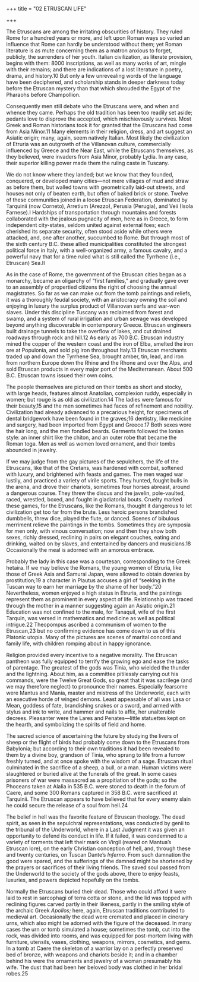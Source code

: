 +++
title = "02 ETRUSCAN LIFE"

+++

The Etruscans are among the irritating obscurities of history. They ruled Rome for a hundred years or more, and left upon Roman ways so varied an influence that Rome can hardly be understood without them; yet Roman literature is as mute concerning them as a matron anxious to forget, publicly, the surrenders of her youth. Italian civilization, as literate provision, begins with them: 8000 inscriptions, as well as many works of art, mingle with their remains; and there are indications of a lost literature in poetry, drama, and history.10 But only a few unrevealing words of the language have been deciphered, and scholarship stands in deeper darkness today before the Etruscan mystery than that which shrouded the Egypt of the Pharaohs before Champollion.

Consequently men still debate who the Etruscans were, and when and whence they came. Perhaps the old tradition has been too readily set aside; pedants love to disprove the accepted, which mischievously survives. Most Greek and Roman historians took it for granted that the Etruscans had come from Asia Minor.11 Many elements in their religion, dress, and art suggest an Asiatic origin; many, again, seem natively Italian. Most likely the civilization of Etruria was an outgrowth of the Villanovan culture, commercially influenced by Greece and the Near East, while the Etruscans themselves, as they believed, were invaders from Asia Minor, probably Lydia. In any case, their superior killing power made them the ruling caste in Tuscany.

We do not know where they landed; but we know that they founded, conquered, or developed many cities—not mere villages of mud and straw as before them, but walled towns with geometrically laid-out streets, and houses not only of beaten earth, but often of baked brick or stone. Twelve of these communities joined in a loose Etruscan Federation, dominated by Tarquinii \(now Corneto\), Arretium \(Arezzo\), Perusia \(Perugia\), and Veii \(Isola Farnese\).I Hardships of transportation through mountains and forests collaborated with the jealous pugnacity of men, here as in Greece, to form independent city-states, seldom united against external foes; each cherished its separate security, often stood aside while others were attacked, and, one after another, succumbed to Rome. But through most of the sixth century B.C. these allied municipalities constituted the strongest political force in Italy, with a well-organized army, a famous cavalry, and a powerful navy that for a time ruled what is still called the Tyrrhene \(i.e., Etruscan\) Sea.II

As in the case of Rome, the government of the Etruscan cities began as a monarchy, became an oligarchy of “first families,” and gradually gave over to an assembly of propertied citizens the right of choosing the annual magistrates. So far as we can make out from the tomb paintings and reliefs, it was a thoroughly feudal society, with an aristocracy owning the soil and enjoying in luxury the surplus product of Villanovan serfs and war-won slaves. Under this discipline Tuscany was reclaimed from forest and swamp, and a system of rural irrigation and urban sewage was developed beyond anything discoverable in contemporary Greece. Etruscan engineers built drainage tunnels to take the overflow of lakes, and cut drained roadways through rock and hill.12 As early as 700 B.C. Etruscan industry mined the copper of the western coast and the iron of Elba, smelted the iron ore at Populonia, and sold pig iron throughout Italy.13 Etruscan merchants traded up and down the Tyrrhene Sea, brought amber, tin, lead, and iron from northern Europe down the Rhine and the Rhone and over the Alps, and sold Etruscan products in every major port of the Mediterranean. About 500 B.C. Etruscan towns issued their own coins.

The people themselves are pictured on their tombs as short and stocky, with large heads, features almost Anatolian, complexion ruddy, especially in women; but rouge is as old as civilization.14 The ladies were famous for their beauty,15 and the men sometimes had faces of refinement and nobility. Civilization had already advanced to a precarious height, for specimens of dental bridgework have been found in the graves;16 dentistry, like medicine and surgery, had been imported from Egypt and Greece.17 Both sexes wore the hair long, and the men fondled beards. Garments followed the Ionian style: an inner shirt like the chiton, and an outer robe that became the Roman toga. Men as well as women loved ornament, and their tombs abounded in jewelry.

If we may judge from the gay pictures of the sepulchers, the life of the Etruscans, like that of the Cretans, was hardened with combat, softened with luxury, and brightened with feasts and games. The men waged war lustily, and practiced a variety of virile sports. They hunted, fought bulls in the arena, and drove their chariots, sometimes four horses abreast, around a dangerous course. They threw the discus and the javelin, pole-vaulted, raced, wrestled, boxed, and fought in gladiatorial bouts. Cruelty marked these games, for the Etruscans, like the Romans, thought it dangerous to let civilization get too far from the brute. Less heroic persons brandished dumbbells, threw dice, played the flute, or danced. Scenes of bibulous merriment relieve the paintings in the tombs. Sometimes they are symposia for men only, with vinous conversation; now and then they show both sexes, richly dressed, reclining in pairs on elegant couches, eating and drinking, waited on by slaves, and entertained by dancers and musicians.18 Occasionally the meal is adorned with an amorous embrace.

Probably the lady in this case was a courtesan, corresponding to the Greek hetaira. If we may believe the Romans, the young women of Etruria, like those of Greek Asia and Samurai Japan, were allowed to obtain dowries by prostitution;19 a character in Plautus accuses a girl of “seeking in the Tuscan way to earn her marriage by the shame of her body.”20 Nevertheless, women enjoyed a high status in Etruria, and the paintings represent them as prominent in every aspect of life. Relationship was traced through the mother in a manner suggesting again an Asiatic origin.21 Education was not confined to the male, for Tanaquil, wife of the first Tarquin, was versed in mathematics and medicine as well as political intrigue.22 Theopompus ascribed a communism of women to the Etruscan,23 but no confirming evidence has come down to us of this Platonic utopia. Many of the pictures are scenes of marital concord and family life, with children romping about in happy ignorance.

Religion provided every incentive to a negative morality. The Etruscan pantheon was fully equipped to terrify the growing ego and ease the tasks of parentage. The greatest of the gods was Tinia, who wielded the thunder and the lightning. About him, as a committee pitilessly carrying out his commands, were the Twelve Great Gods, so great that it was sacrilege \(and we may therefore neglect\) to pronounce their names. Especially fearsome were Mantus and Mania, master and mistress of the Underworld, each with an executive horde of winged demons. Least appeasable of all was Lasa or Mean, goddess of fate, brandishing snakes or a sword, and armed with stylus and ink to write, and hammer and nails to affix, her unalterable decrees. Pleasanter were the Lares and Penates—little statuettes kept on the hearth, and symbolizing the spirits of field and home.

The sacred science of ascertaining the future by studying the livers of sheep or the flight of birds had probably come down to the Etruscans from Babylonia; but according to their own traditions it had been revealed to them by a divine boy, grandson of Tinia, who sprang to life from a furrow freshly turned, and at once spoke with the wisdom of a sage. Etruscan ritual culminated in the sacrifice of a sheep, a bull, or a man. Human victims were slaughtered or buried alive at the funerals of the great. In some cases prisoners of war were massacred as a propitiation of the gods; so the Phoceans taken at Alalia in 535 B.C. were stoned to death in the forum of Caere, and some 300 Romans captured in 358 B.C. were sacrificed at Tarquinii. The Etruscan appears to have believed that for every enemy slain he could secure the release of a soul from hell.24

The belief in hell was the favorite feature of Etruscan theology. The dead spirit, as seen in the sepulchral representations, was conducted by genii to the tribunal of the Underworld, where in a Last Judgment it was given an opportunity to defend its conduct in life. If it failed, it was condemned to a variety of torments that left their mark on Virgil \(reared on Mantua’s Etruscan lore\), on the early Christian conception of hell, and, through these and twenty centuries, on Tuscan Dante’s *Inferno.* From such damnation the good were spared, and the sufferings of the damned might be shortened by the prayers or sacrifices of their living friends. The saved soul passed from the Underworld to the society of the gods above, there to enjoy feasts, luxuries, and powers depicted hopefully on the tombs.

Normally the Etruscans buried their dead. Those who could afford it were laid to rest in sarcophagi of terra cotta or stone, and the lid was topped with reclining figures carved partly in their likeness, partly in the smiling style of the archaic Greek *Apollos;* here, again, Etruscan traditions contributed to medieval art. Occasionally the dead were cremated and placed in cinerary urns, which also might be adorned with the figure of the deceased. In many cases the urn or tomb simulated a house; sometimes the tomb, cut into the rock, was divided into rooms, and was equipped for post-mortem living with furniture, utensils, vases, clothing, weapons, mirrors, cosmetics, and gems. In a tomb at Caere the skeleton of a warrior lay on a perfectly preserved bed of bronze, with weapons and chariots beside it; and in a chamber behind his were the ornaments and jewelry of a woman presumably his wife. The dust that had been her beloved body was clothed in her bridal robes.25


